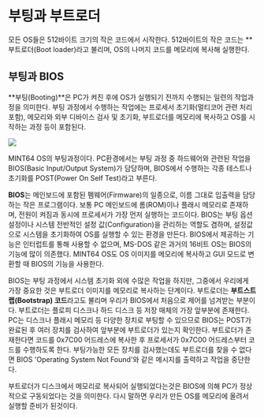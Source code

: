 # 부팅과 부트로더
모든 OS들은 512바이트 크기의 작은 코드에서 시작한다.
512바이트의 작은 코드는 **부트로더(Boot loader)라고 불리며, OS의 나머지 코드를 메모리에 복사해 실행한다.

## 부팅과 BIOS
**부팅(Booting)**은 PC가 켜진 후에 OS가 실행되기 전까지 수행되는 일련의 작업과정을 의미한다.
부팅 과정에서 수행하는 작업에는 프로세서 초기화(멀티코어 관련 처리 포함), 메모리와 외부 디바이스 검사 및 초기화, 부트로더를 메모리에 복사하고 OS를 시작하는 과정 등이 포함된다.

![](https://github.com/HIPERCUBE/64bit-Multicore-OS/blob/master/book/img/Ch4_img1.jpg)

MINT64 OS의 부팅과정이다.
PC환경에서는 부팅 과정 중 하드웨어와 관련된 작업을 BIOS(Basic Input/Output System)가 담당하며, BIOS에서 수행하는 각종 테스트나 초기화를 POST(Power On Self Test)라고 부른다.

**BIOS**는 메인보드에 포함된 펨웨어(Firmware)의 일종으로, 이름 그대로 입출력을 담당하는 작은 프로그램이다.
보통 PC 메인보드에 롬(ROM)이나 플래시 메모리로 존재하며, 전원이 켜짐과 동시에 프로세서가 가장 먼저 실행하는 코드이다.
BIOS는 부팅 옵션 설정이나 시스템 전반적인 설정 값(Configuration)을 관리하는 역할도 겸하며, 설정값으로 시스템을 초기화하여 OS를 실행할 수 있는 환경을 만든다.
BIOS에서 제공하는 기능은 인터럽트를 통해 사용할 수 없으며, MS-DOS 같은 과거의 16비트 OS는 BIOS의 기능에 많이 의존했다.
MINT64 OS도 OS 이미지를 메모리에 복사하고 GUI 모드로 변환할 때 BIOS의 기능을 사용한다.

BIOS는 부팅 과정에서 시스템 초기화 외에 수많은 작업을 하지만, 그중에서 우리에게 가장 중요한 것은 부트로더 이미지를 메모리로 복사하는 단계이다.
부트로더는 **부트스트랩(Bootstrap) 코드**라고도 불리며 우리가 BIOS에서 처음으로 제어를 넘겨받는 부분이다.
부트로더는 플로피 디스크나 하드 디스크 등 저장 매체의 가장 앞부분에 존재한다.
PC는 디스크나 플래시 메모리 등 다양한 장치로 부팅할 수 있으므로 BIOS는 POST가 완료된 후 여러 장치를 검사하여 앞부분에 부트로더가 있는지 확인한다.
부트로더가 존재한다면 코드를 0x7C00 어드레스에 복사한 후 프로세서가 0x7C00 어드레스부터 코드를 수행하도록 한다.
부팅가능한 모든 장치를 검사했는데도 부트로더를 찾을 수 없다면 BIOS 'Operating System Not Found'와 같은 메시지를 출력하고 작업을 중단한다.

부트로더가 디스크에서 메모리로 복사되어 실행되었다는것은 BIOS에 의해 PC가 정상적으로 구동되었다는 것을 의미한다.
다시 말하면 우리가 만든 OS를 메모리에 올려서 실행할 준비가 된것이다.
